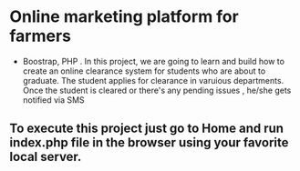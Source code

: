 # Online marketing platform for farmers
- Boostrap, PHP .
In this project, we are going to learn and build how to create an online clearance system for students who are about to graduate.
The student applies for clearance in varuious departments. Once the student is cleared or there's any pending 
issues , he/she gets notified via SMS 

## To execute this project just  go to Home and run index.php file in the browser using your favorite local server.

